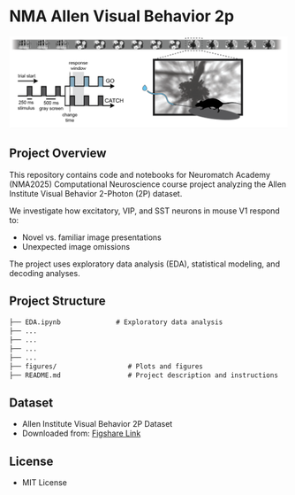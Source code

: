 # NMA Allen Visual Behavior 2p

![CD Task.png](figures/AllenTask.png)


## Project Overview

This repository contains code and notebooks for Neuromatch Academy (NMA2025) Computational Neuroscience course project analyzing the Allen Institute Visual Behavior 2-Photon (2P) dataset.

We investigate how excitatory, VIP, and SST neurons in mouse V1 respond to:
 - Novel vs. familiar image presentations
 - Unexpected image omissions

The project uses exploratory data analysis (EDA), statistical modeling, and decoding analyses.



## Project Structure
```
├── EDA.ipynb              # Exploratory data analysis
├── ...
├── ...
├── ...
├── ...
├── figures/                  # Plots and figures
├── README.md                 # Project description and instructions
```



## Dataset
- Allen Institute Visual Behavior 2P Dataset
- Downloaded from: [Figshare Link](https://ndownloader.figshare.com/files/28470255)



## License
- MIT License
